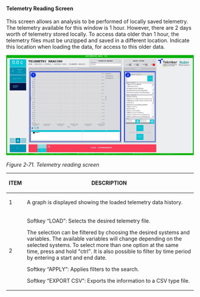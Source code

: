 #### Telemetry Reading Screen

This screen allows an analysis to be performed of locally saved telemetry. The telemetry available for this window is 1
hour. However, there are 2 days worth of telemetry stored locally. To access data older than 1 hour, the telemetry files
must be unzipped and saved in a different location. Indicate this location when loading the data, for access to this
older data.

![](../Resources/media/image87.png)

*Figure 2‑71. Telemetry reading screen*

<table class="table">
<colgroup>
<col style="width: 13<col style="width: 86</colgroup>
<thead>
<tr class="header">
<th><p>ITEM</p></th>
<th><p>DESCRIPTION</p></th>
</tr>
</thead>
<tbody>
<tr class="odd">
<td><p>1</p></td>
<td>A graph is displayed showing the loaded telemetry data history.</td>
</tr>
<tr class="even">
<td><p>2</p></td>
<td><p>Softkey “LOAD”: Selects the desired telemetry file.</p>
<p>The selection can be filtered by choosing the desired systems and variables. The available variables will change
depending on the selected systems. To select more than one option at the same time, press and
hold "ctrl". It is also possible to filter by time period by entering a start and end date.</p>
<p>Softkey “APPLY”: Applies filters to the search.</p>
<p>Softkey “EXPORT CSV”: Exports the information to a CSV type file.</p></td>
</tr>
</tbody>
</table>
